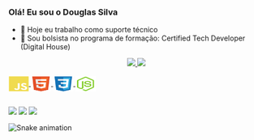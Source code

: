 ### Olá! Eu sou o Douglas Silva



- 🔭 Hoje eu trabalho como suporte técnico
- 🌱 Sou bolsista no programa de formação: Certified Tech Developer (Digital House)

<div align="center">
  <a href="https://github.com/dougsn">
  <img height="180em" src="https://github-readme-stats.vercel.app/api?username=dougsn&show_icons=true&theme=dracula&include_all_commits=true&count_private=true"/>
  <img height="180em" src="https://github-readme-stats.vercel.app/api/top-langs/?username=dougsn&layout=compact&langs_count=7&theme=dracula"/>
</div>
<div style="display: inline_block"><br>
  <img align="center" alt="Dougsn-Js" height="30" width="40" src="https://raw.githubusercontent.com/devicons/devicon/master/icons/javascript/javascript-plain.svg">
  <img align="center" alt="Dougsn-HTML" height="30" width="40" src="https://raw.githubusercontent.com/devicons/devicon/master/icons/html5/html5-original.svg">
  <img align="center" alt="Dougsn-CSS" height="30" width="40" src="https://raw.githubusercontent.com/devicons/devicon/master/icons/css3/css3-original.svg">
  <img align="center" alt="Dougsn-CSS" height="30" width="40" src="https://raw.githubusercontent.com/devicons/devicon/master/icons/nodejs/nodejs-original.svg">
</div>

   ##
 
<div> 
 
  <a href="https://instagram.com/dougsn" target="_blank"><img src="https://img.shields.io/badge/-Instagram-%23E4405F?style=for-the-badge&logo=instagram&logoColor=white" target="_blank"></a>
   <a href = "douglassnascimet@gmail.com"><img src="https://img.shields.io/badge/-Gmail-%23333?style=for-the-badge&logo=gmail&logoColor=white" target="_blank"></a>
  <a href="https://www.linkedin.com/in/douglas-nascimento" target="_blank"><img src="https://img.shields.io/badge/-LinkedIn-%230077B5?style=for-the-badge&logo=linkedin&logoColor=white" target="_blank"></a> 
 
 ![Snake animation](https://github.com/dougsn/dougsn/blob/output/github-contribution-grid-snake.svg)
</div>
